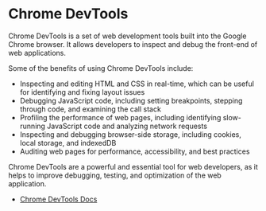 # Chrome DevTools

Chrome DevTools is a set of web development tools built into the Google Chrome browser. It allows developers to inspect and debug the front-end of web applications.

Some of the benefits of using Chrome DevTools include:

- Inspecting and editing HTML and CSS in real-time, which can be useful for identifying and fixing layout issues
- Debugging JavaScript code, including setting breakpoints, stepping through code, and examining the call stack
- Profiling the performance of web pages, including identifying slow-running JavaScript code and analyzing network requests
- Inspecting and debugging browser-side storage, including cookies, local storage, and indexedDB
- Auditing web pages for performance, accessibility, and best practices

Chrome DevTools are a powerful and essential tool for web developers, as it helps to improve debugging, testing, and optimization of the web application.

- [Chrome DevTools Docs](https://developer.chrome.com/docs/devtools/)
